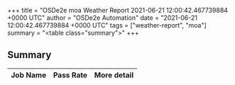 +++
title = "OSDe2e moa Weather Report 2021-06-21 12:00:42.467739884 +0000 UTC"
author = "OSDe2e Automation"
date = "2021-06-21 12:00:42.467739884 +0000 UTC"
tags = ["weather-report", "moa"]
summary = "<table class=\"summary\"></table>"
+++
## Summary

| Job Name | Pass Rate | More detail |
|----------|-----------|-------------|




